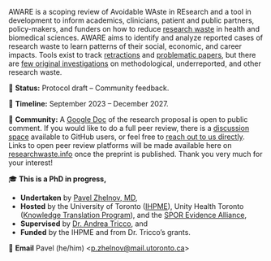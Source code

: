 AWARE is a scoping review of Avoidable WAste in REsearch and a tool in development to inform academics, clinicians, patient and public partners, policy-makers, and funders on how to reduce [research waste](https://www.thelancet.com/series/research) in health and biomedical sciences. AWARE aims to identify and analyze reported cases of research waste to learn patterns of their social, economic, and career impacts. Tools exist to track [retractions](https://retractionwatch.com/) and [problematic papers](https://www.irit.fr/~Guillaume.Cabanac/problematic-paper-screener), but there are [few original investigations](https://doi.org/10.1111/jebm.12616) on methodological, underreported, and other research waste.

📌 **Status:** Protocol draft – Community feedback.

📆 **Timeline:** September 2023 – December 2027.

👋 **Community:** A [Google Doc](https://docs.google.com/document/d/1kHBxe7XmJcfp8T32QxAjJqqPs_LRu4EIM4cpa_GWT7E/edit) of the research proposal is open to public comment. If you would like to do a full peer review, there is a [discussion space](https://github.com/drzhelnov/aware/discussions/1) available to GitHub users, or feel free to [reach out to us directly](#contact). Links to open peer review platforms will be made available here on [researchwaste.info](https://researchwaste.info) once the preprint is published. Thank you very much for your interest!

🎓 **This is a PhD in progress,**

* **Undertaken** by [Pavel Zhelnov, MD](https://ihpme.utoronto.ca/student-profile/zhelnov-pavel/),
* **Hosted** by the University of Toronto ([IHPME](https://ihpme.utoronto.ca/about/)), Unity Health Toronto ([Knowledge Translation Program](https://knowledgetranslation.net/)), and the [SPOR Evidence Alliance](https://sporevidencealliance.ca/about/about-sporea/),
* **Supervised** by [Dr. Andrea Tricco](https://sporevidencealliance.ca/member/andrea-tricco/), and
* **Funded** by the IHPME and from Dr. Tricco’s grants.

📧 **Email** Pavel (he/him) <[p.zhelnov@mail.utoronto.ca](mailto:p.zhelnov@mail.utoronto.ca)>
